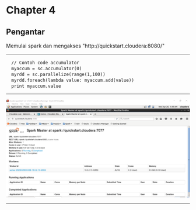<h1>Chapter 4</h1>
<h2>Pengantar</h2>
<p>Memulai spark dan mengakses "http://quickstart.cloudera:8080/" </p>
<hr/>

      // Contoh code accumulator
      myaccum = sc.accumulator(0)
      myrdd = sc.parallelize(range(1,100))
      myrdd.foreach(lambda value: myaccum.add(value))
      print myaccum.value

<hr/>
<img src="https://github.com/2azmi2/Tugas-Big-Data/blob/main/Chapter%20%204/00_Pengantar/00Quickstart%208080.png")>
<hr/>
